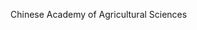 [//]: # (Created by ./bin/manage_files.pl from ./species/Taenia_multiceps/PRJNA307624/Taenia_multiceps_PRJNA307624.summary.html on Thu Jun 11 13:46:03 2020)
Chinese Academy of Agricultural Sciences
